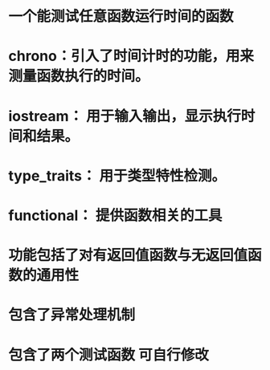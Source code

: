 # 一个能测试任意函数运行时间的函数
# chrono：引入了时间计时的功能，用来测量函数执行的时间。
# iostream： 用于输入输出，显示执行时间和结果。
# type_traits： 用于类型特性检测。
# functional： 提供函数相关的工具

# 功能包括了对有返回值函数与无返回值函数的通用性
# 包含了异常处理机制
# 包含了两个测试函数 可自行修改
